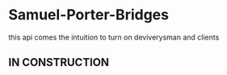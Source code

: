 # Samuel-Porter-Bridges
this api comes the intuition to turn on deviverysman and clients 

## IN CONSTRUCTION 
